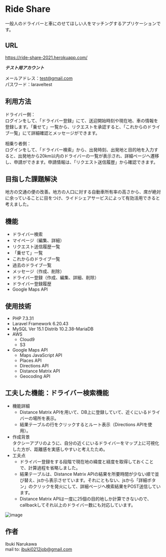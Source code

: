 # Ride Share
 
一般人のドライバーと車にのせてほしい人をマッチングするアプリケーションです。
 
## URL
https://ride-share-2021.herokuapp.com/
 
***テスト用アカウント***

メールアドレス：test@gmail.com  
パスワード：laraveltest
 
## 利用方法
ドライバー側：  
ログインをして、「ドライバー登録」にて、送迎開始時刻や現在地、車の情報を登録します。「乗せて」一覧から、リクエストを承認すると、「これからのドライブ一覧」にて詳細確認とメッセージができます。　

相乗り者側：  
ログインをして、「ドライバー検索」から、出発時刻、出発地と目的地を入力すると、出発地から20km以内のドライバーの一覧が表示され、詳細ページへ遷移し、申請ができます。申請情報は、「リクエスト送信履歴」から確認できます。

## 目指した課題解決

地方の交通の便の改善。地方の人口に対する自動車所有率の高さから、席が絶対に余っていることに目をつけ、ライドシェアサービスによって有効活用できると考えました。
 
## 機能
 
- ドライバー検索
- マイページ（編集、詳細）
- リクエスト送信履歴一覧
- 「乗せて」一覧
- これからのドライブ一覧
- 過去のドライブ一覧
- メッセージ（作成、削除）
- ドライバー登録（作成、編集、詳細、削除）
- ドライバー登録履歴
- Google Maps API

## 使用技術
 
- PHP 7.3.31
- Laravel Framework 6.20.43
- MySQL  Ver 15.1 Distrib 10.2.38-MariaDB
- AWS
    - Cloud9
    - S3
- Google Maps API
    - Maps JavaScript API
    - Places API
    - Directions API
    - Distance Matrix API
    - Geocoding API

## 工夫した機能：ドライバー検索機能

- 機能詳細 
    - Distance Matrix APIを用いて、DB上に登録していて、近くにいるドライバーの場所を表示。
    - 結果テーブルの行をクリックするとルート表示（Directions APIを使用）。
- 作成背景  
タクシーアプリのように、自分の近くにいるドライバーをマップ上に可視化した方が、距離感を実感しやすいと考えたため。
- 工夫点
    - ドライバー登録をする段階で現在地の緯度と経度を取得しておくことで、計算過程を省略しました。
    - 結果テーブルは、Distance Matrix APIの結果を所要時間が少ない順で並び替え、jsから表示させています。それにともない、jsから「詳細ボタン」のクリックを発火にして、詳細ページへ検索結果をPOST送信しています。
    - Distance Matrix APIは一度に25個の目的地しか計算できないので、callbackしてそれ以上のドライバー数にも対応しています。

![image](https://user-images.githubusercontent.com/92006553/148695162-5378309a-281c-412e-a8cb-8cfa5f51acd9.png)







## 作者
 
Ibuki Narukawa  
mail to: ibuki0212job@gmail.com

